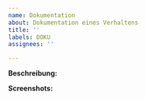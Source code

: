 ```yaml
---
name: Dokumentation
about: Dokumentation eines Verhaltens
title: ''
labels: DOKU
assignees: ''

---
```


**Beschreibung:**


**Screenshots:**
